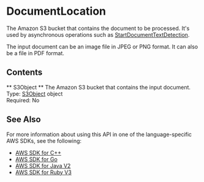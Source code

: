 # DocumentLocation<a name="API_DocumentLocation"></a>

The Amazon S3 bucket that contains the document to be processed\. It's used by asynchronous operations such as [StartDocumentTextDetection](API_StartDocumentTextDetection.md)\.

The input document can be an image file in JPEG or PNG format\. It can also be a file in PDF format\.

## Contents<a name="API_DocumentLocation_Contents"></a>

 ** S3Object **   <a name="Textract-Type-DocumentLocation-S3Object"></a>
The Amazon S3 bucket that contains the input document\.  
Type: [S3Object](API_S3Object.md) object  
Required: No

## See Also<a name="API_DocumentLocation_SeeAlso"></a>

For more information about using this API in one of the language\-specific AWS SDKs, see the following:
+  [AWS SDK for C\+\+](https://docs.aws.amazon.com/goto/SdkForCpp/textract-2018-06-27/DocumentLocation) 
+  [AWS SDK for Go](https://docs.aws.amazon.com/goto/SdkForGoV1/textract-2018-06-27/DocumentLocation) 
+  [AWS SDK for Java V2](https://docs.aws.amazon.com/goto/SdkForJavaV2/textract-2018-06-27/DocumentLocation) 
+  [AWS SDK for Ruby V3](https://docs.aws.amazon.com/goto/SdkForRubyV3/textract-2018-06-27/DocumentLocation) 